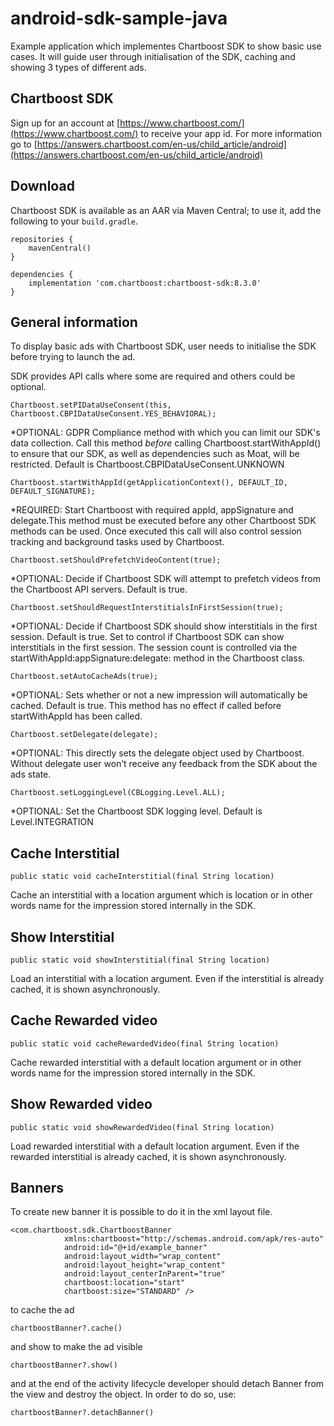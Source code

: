 # android-sdk-sample-java
Example application which implementes Chartboost SDK to show basic use cases. It will guide user through initialisation of the SDK, caching and showing 3 types of different ads. 

## Chartboost SDK

Sign up for an account at [https://www.chartboost.com/](https://www.chartboost.com/) to receive your app id. 
For more information go to [https://answers.chartboost.com/en-us/child_article/android](https://answers.chartboost.com/en-us/child_article/android) 

## Download 

Chartboost SDK is available as an AAR via Maven Central; to use it, add the following to your `build.gradle`.

```
repositories {
    mavenCentral()
}

dependencies {
    implementation 'com.chartboost:chartboost-sdk:8.3.0'
}
```

## General information 

To display basic ads with Chartboost SDK, user needs to initialise the SDK before trying to launch the ad.

SDK provides API calls where some are required and others could be optional. 

```
Chartboost.setPIDataUseConsent(this, Chartboost.CBPIDataUseConsent.YES_BEHAVIORAL);
```
*OPTIONAL: GDPR Compliance method with which you can limit our SDK's data collection. Call this method *before* calling Chartboost.startWithAppId() to ensure that our SDK, as well as dependencies such as Moat, will be restricted. Default is Chartboost.CBPIDataUseConsent.UNKNOWN
 
```
Chartboost.startWithAppId(getApplicationContext(), DEFAULT_ID, DEFAULT_SIGNATURE);
```
*REQUIRED: Start Chartboost with required appId, appSignature and delegate.This method must be executed before any other Chartboost SDK methods can be used. Once executed this call will also control session tracking and background tasks used by Chartboost.

```
Chartboost.setShouldPrefetchVideoContent(true);
```
*OPTIONAL: Decide if Chartboost SDK will attempt to prefetch videos from the Chartboost API servers. Default is true.

 ```
Chartboost.setShouldRequestInterstitialsInFirstSession(true);
```
*OPTIONAL: Decide if Chartboost SDK should show interstitials in the first session. Default is true. Set to control if Chartboost SDK can show interstitials in the first session. The session count is controlled via the startWithAppId:appSignature:delegate: method in the Chartboost class.

 ```
Chartboost.setAutoCacheAds(true);
```
*OPTIONAL: Sets whether or not a new impression will automatically be cached. Default is true. 
This method has no effect if called before startWithAppId has been called. 

 ```
Chartboost.setDelegate(delegate);
```
*OPTIONAL: This directly sets the delegate object used by Chartboost. Without delegate user won’t receive any feedback from the SDK about the ads state.

```
Chartboost.setLoggingLevel(CBLogging.Level.ALL);
```
*OPTIONAL: Set the Chartboost SDK logging level. Default is Level.INTEGRATION

## Cache Interstitial
```
public static void cacheInterstitial(final String location)
```
Cache an interstitial with a location argument which is location or in other words name for the impression stored internally in the SDK.


## Show Interstitial
```
public static void showInterstitial(final String location)
```
Load an interstitial with a location argument. Even if the interstitial is already cached, it is shown asynchronously.

## Cache Rewarded video
```
public static void cacheRewardedVideo(final String location)
```
Cache rewarded interstitial with a default location argument or in other words name for the impression stored internally in the SDK.


## Show Rewarded video 
```
public static void showRewardedVideo(final String location)
```
Load rewarded interstitial with a default location argument. Even if the rewarded interstitial is already cached, it is shown asynchronously.

## Banners
To create new banner it is possible to do it in the xml layout file.
```
<com.chartboost.sdk.ChartboostBanner
            xmlns:chartboost="http://schemas.android.com/apk/res-auto"
            android:id="@+id/example_banner"
            android:layout_width="wrap_content"
            android:layout_height="wrap_content"
            android:layout_centerInParent="true"
            chartboost:location="start"
            chartboost:size="STANDARD" />
```


to cache the ad
```
chartboostBanner?.cache()
```

and show to make the ad visible
```
chartboostBanner?.show()
```

and at the end of the activity lifecycle developer should detach Banner from the view and destroy the object. In order to do so, use:
```
chartboostBanner?.detachBanner()
```
